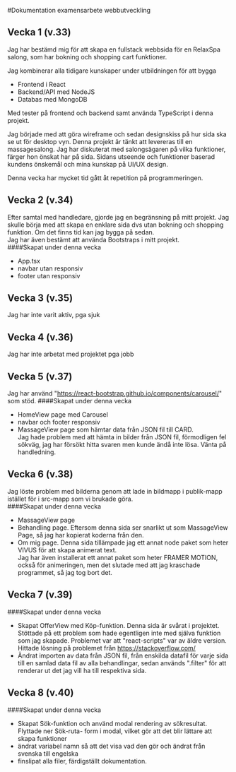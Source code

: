 #Dokumentation examensarbete webbutveckling  
## Vecka 1 (v.33)
Jag har bestämd mig för att skapa en fullstack webbsida för en RelaxSpa salong, som har bokning och shopping cart funktioner.  

Jag kombinerar alla tidigare kunskaper under utbildningen för att bygga
- Frontend i React
- Backend/API med NodeJS 
- Databas med MongoDB 

Med tester på frontend och backend samt använda TypeScript i denna projekt.

Jag började med att göra wireframe och sedan designskiss på hur sida ska se ut för desktop vyn. Denna projekt är tänkt att levereras till en massagesalong. Jag har diskuterat med salongsägaren på vilka funktioner, färger hon önskat har på sida. Sidans utseende och funktioner baserad kundens önskemål och mina kunskap på UI/UX design.

Denna vecka har mycket tid gått åt repetition på programmeringen.   

## Vecka 2 (v.34)
Efter samtal med handledare, gjorde jag en begränsning på mitt projekt. Jag skulle börja med att skapa en enklare sida dvs utan bokning och shopping funktion. Om det finns tid kan jag bygga på sedan.   
Jag har även bestämt att använda Bootstraps i mitt projekt.  
####Skapat under denna vecka
- App.tsx  
- navbar utan responsiv
- footer utan responsiv
## Vecka 3 (v.35)
Jag har inte varit aktiv, pga sjuk
## Vecka 4 (v.36)
Jag har inte arbetat med projektet pga jobb
## Vecka 5 (v.37)
Jag har använd "https://react-bootstrap.github.io/components/carousel/" som stöd.
####Skapat under denna vecka
- HomeView page med Carousel
- navbar och footer responsiv
- MassageView page som hämtar data från JSON fil till CARD.  
Jag hade problem med att hämta in bilder från JSON fil, förmodligen fel sökväg, jag har försökt hitta svaren men kunde ändå inte lösa. Vänta på handledning.  
## Vecka 6 (v.38)  
Jag löste problem med bilderna genom att lade in bildmapp i publik-mapp istället för i src-mapp som vi brukade göra.  
####Skapat under denna vecka
- MassageView page
- Behandling page. Eftersom denna sida ser snarlikt ut som MassageView Page, så jag har kopierat koderna från den. 
- Om mig page. Denna sida tillämpade jag ett annat node paket som heter VIVUS för att skapa animerat text.  
  Jag har även installerat ett annat paket som heter FRAMER MOTION, också för animeringen, men det slutade med att jag kraschade programmet, så jag tog bort det.
## Vecka 7 (v.39)  
####Skapat under denna vecka
 - Skapat OfferView med Köp-funktion. Denna sida är svårat i projektet.  
 Stöttade på ett problem som hade egentligen inte med själva funktion som jag skapade. Problemet var att "react-scripts" var av äldre version. Hittade lösning på problemet från https://stackoverflow.com/
 - Ändrat importen av data från JSON fil, från enskilda datafil för varje sida till en samlad data fil av alla behandlingar, sedan används ".filter" för att renderar ut det jag vill ha till respektiva sida.
## Vecka 8 (v.40)  
####Skapat under denna vecka
 - Skapat Sök-funktion och använd modal rendering av sökresultat. Flyttade ner Sök-ruta- form i modal, vilket gör att det blir lättare att skapa funktioner
 - ändrat variabel namn så att det visa vad den gör och ändrat från svenska till engelska 
 - finslipat alla filer, färdigställt dokumentation.


